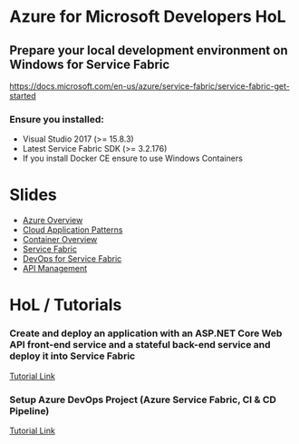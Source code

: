 # Azure for Microsoft Developers HoL

## Prepare your local development environment on Windows for Service Fabric
https://docs.microsoft.com/en-us/azure/service-fabric/service-fabric-get-started

### Ensure you installed:
* Visual Studio 2017 (>= 15.8.3)
* Latest Service Fabric SDK (>= 3.2.176)
* If you install Docker CE ensure to use Windows Containers

# Slides
* [Azure Overview](https://tom.blob.core.windows.net/azurewinhol/Azure%20Overview.pdf)
* [Cloud Application Patterns](https://tom.blob.core.windows.net/azurewinhol/Cloud%20Application%20Patterns.pdf)
* [Container Overview](https://tom.blob.core.windows.net/azurewinhol/Containers%20on%20Azure%20Overview.pdf)
* [Service Fabric](https://tom.blob.core.windows.net/azurewinhol/Service%20Fabric.pdf)
* [DevOps for Service Fabric](https://tom.blob.core.windows.net/azurewinhol/DevOps.pdf)
* [API Management](https://tom.blob.core.windows.net/azurewinhol/API%20Management.pdf)

# HoL / Tutorials

### Create and deploy an application with an ASP.NET Core Web API front-end service and a stateful back-end service and deploy it into Service Fabric
[Tutorial Link](https://docs.microsoft.com/en-us/azure/service-fabric/service-fabric-tutorial-create-dotnet-app)

### Setup Azure DevOps Project (Azure Service Fabric, CI & CD Pipeline)
[Tutorial Link](https://docs.microsoft.com/en-us/azure/devops-project/azure-devops-project-aspnet-core?toc=%2Fen-us%2Fazure%2Fdevops-project%2Ftoc.json&bc=%2Fen-us%2Fazure%2Fbread%2Ftoc.json)

